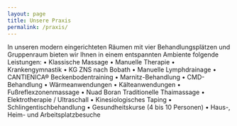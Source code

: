 ```yaml
---
layout: page
title: Unsere Praxis
permalink: /praxis/
---
```


In unseren modern eingerichteten Räumen mit vier Behandlungsplätzen und Gruppenraum bieten wir Ihnen in einem entspannten Ambiente folgende Leistungen: 
  • Klassische Massage
  • Manuelle Therapie
  • Krankengymnastik
  • KG ZNS nach Bobath
  • Manuelle Lymphdrainage
  • CANTIENICA® Beckenbodentraining
  • Marnitz-Behandlung
  • CMD-Behandlung
  • Wärmeanwendungen
  • Kälteanwendungen
  • Fußreflexzonenmassage
  • Nuad Boran Traditionelle Thaimassage
  • Elektrotherapie / Ultraschall
  • Kinesiologisches Taping
  • Schlingentischbehandlung
  • Gesundheitskurse (4 bis 10 Personen)
  • Haus-, Heim- und Arbeitsplatzbesuche
